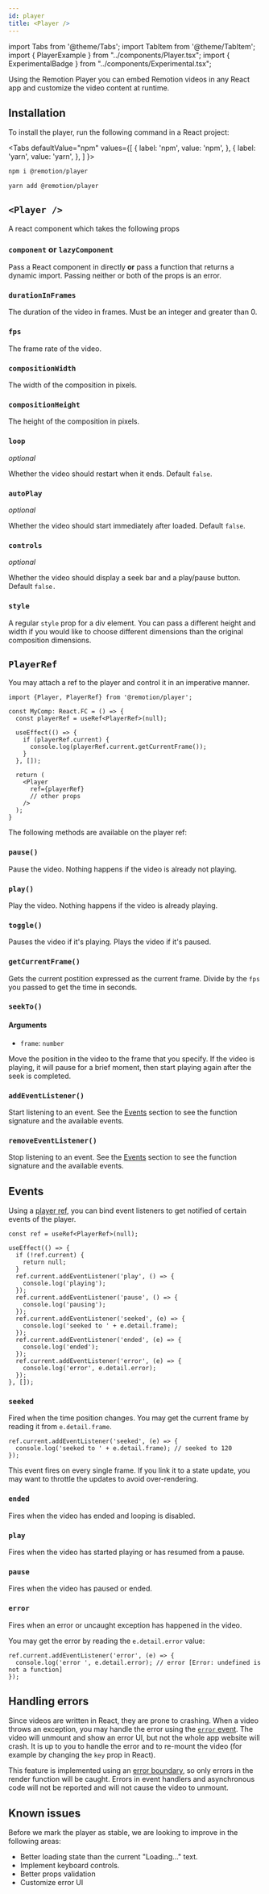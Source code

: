 ```yaml
---
id: player
title: <Player />
---
```


import Tabs from '@theme/Tabs';
import TabItem from '@theme/TabItem';
import { PlayerExample } from "../components/Player.tsx";
import { ExperimentalBadge } from "../components/Experimental.tsx";

<ExperimentalBadge/>

Using the Remotion Player you can embed Remotion videos in any React app and customize the video content at runtime.

## Installation

To install the player, run the following command in a React project:

<Tabs
defaultValue="npm"
values={[
{ label: 'npm', value: 'npm', },
{ label: 'yarn', value: 'yarn', },
]
}>
<TabItem value="npm">

```bash
npm i @remotion/player
```

  </TabItem>

  <TabItem value="yarn">

```bash
yarn add @remotion/player
```

  </TabItem>
</Tabs>

## `<Player />`

A react component which takes the following props

### `component` or `lazyComponent`

Pass a React component in directly **or** pass a function that returns a dynamic import. Passing neither or both of the props is an error.

### `durationInFrames`

The duration of the video in frames. Must be an integer and greater than 0.

### `fps`

The frame rate of the video.

### `compositionWidth`

The width of the composition in pixels.

### `compositionHeight`

The height of the composition in pixels.

### `loop`

_optional_

Whether the video should restart when it ends. Default `false`.

### `autoPlay`

_optional_

Whether the video should start immediately after loaded. Default `false`.

### `controls`

_optional_

Whether the video should display a seek bar and a play/pause button. Default `false.`

### `style`

A regular `style` prop for a div element. You can pass a different height and width if you would like to choose different dimensions than the original composition dimensions.

## `PlayerRef`

You may attach a ref to the player and control it in an imperative manner.

```tsx {14}
import {Player, PlayerRef} from '@remotion/player';

const MyComp: React.FC = () => {
  const playerRef = useRef<PlayerRef>(null);

  useEffect(() => {
    if (playerRef.current) {
      console.log(playerRef.current.getCurrentFrame());
    }
  }, []);

  return (
    <Player
      ref={playerRef}
      // other props
    />
  );
}
```

The following methods are available on the player ref:

### `pause()`

Pause the video. Nothing happens if the video is already not playing.

### `play()`

Play the video. Nothing happens if the video is already playing.

### `toggle()`

Pauses the video if it's playing. Plays the video if it's paused.

### `getCurrentFrame()`

Gets the current postition expressed as the current frame. Divide by the `fps` you passed to get the time in seconds.

### `seekTo()`

#### Arguments

- `frame`: `number`

Move the position in the video to the frame that you specify. If the video is playing, it will pause for a brief moment, then start playing again after the seek is completed.

### `addEventListener()`

Start listening to an event. See the [Events](#events) section to see the function signature and the available events.

### `removeEventListener()`

Stop listening to an event. See the [Events](#events) section to see the function signature and the available events.

## Events

Using a [player ref](#playerref), you can bind event listeners to get notified of certain events of the player.

```tsx
const ref = useRef<PlayerRef>(null);

useEffect(() => {
  if (!ref.current) {
    return null;
  }
  ref.current.addEventListener('play', () => {
    console.log('playing');
  });
  ref.current.addEventListener('pause', () => {
    console.log('pausing');
  });
  ref.current.addEventListener('seeked', (e) => {
    console.log('seeked to ' + e.detail.frame);
  });
  ref.current.addEventListener('ended', (e) => {
    console.log('ended');
  });
  ref.current.addEventListener('error', (e) => {
    console.log('error', e.detail.error);
  });
}, []);
```

### `seeked`

Fired when the time position changes. You may get the current frame by reading it from `e.detail.frame`.

```tsx
ref.current.addEventListener('seeked', (e) => {
  console.log('seeked to ' + e.detail.frame); // seeked to 120
});
```

This event fires on every single frame. If you link it to a state update, you may want to throttle the updates to avoid over-rendering.

### `ended`

Fires when the video has ended and looping is disabled.

### `play`

Fires when the video has started playing or has resumed from a pause.

### `pause`

Fires when the video has paused or ended.

### `error`

Fires when an error or uncaught exception has happened in the video.

You may get the error by reading the `e.detail.error` value:

```tsx
ref.current.addEventListener('error', (e) => {
  console.log('error ', e.detail.error); // error [Error: undefined is not a function]
});
```

## Handling errors

Since videos are written in React, they are prone to crashing.
When a video throws an exception, you may handle the error using the [`error` event](#error).
The video will unmount and show an error UI, but not the whole app website will crash.
It is up to you to handle the error and to re-mount the video (for example by changing the `key` prop in React).

This feature is implemented using an [error boundary](https://reactjs.org/docs/error-boundaries.html), so only errors in the render function will be caught. Errors in event handlers and asynchronous code will not be reported and will not cause the video to unmount.

## Known issues

Before we mark the player as stable, we are looking to improve in the following areas:

- Better loading state than the current "Loading..." text.
- Implement keyboard controls.
- Better props validation
- Customize error UI

<PlayerExample />
